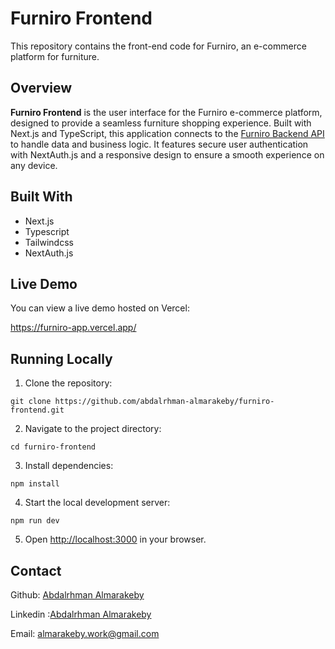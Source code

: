 # Furniro Frontend

This repository contains the front-end code for Furniro, an e-commerce platform for furniture.

## Overview

**Furniro Frontend** is the user interface for the Furniro e-commerce platform, designed to provide a seamless furniture shopping experience. Built with Next.js and TypeScript, this application connects to the [Furniro Backend API](https://github.com/Abdalrhman-Almarakeby/furniro-backend) to handle data and business logic. It features secure user authentication with NextAuth.js and a responsive design to ensure a smooth experience on any device.

## Built With

- Next.js
- Typescript
- Tailwindcss
- NextAuth.js

## Live Demo

You can view a live demo hosted on Vercel:

https://furniro-app.vercel.app/

## Running Locally

1.  Clone the repository:

```
git clone https://github.com/abdalrhman-almarakeby/furniro-frontend.git
```

2.  Navigate to the project directory:

```
cd furniro-frontend
```

3.  Install dependencies:

```
npm install
```

4.  Start the local development server:

```
npm run dev
```

5.  Open [http://localhost:3000](http://localhost:3000/) in your browser.

## Contact

Github: [Abdalrhman Almarakeby](https://github.com/Abdalrhman-Almarakeby)

Linkedin :[Abdalrhman Almarakeby](https://www.linkedin.com/in/abdalrhman-almarakeby/)

Email: almarakeby.work@gmail.com
